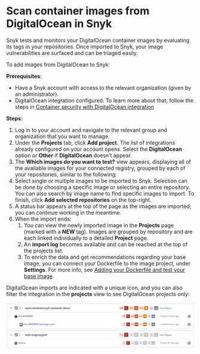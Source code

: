 # Scan container images from DigitalOcean in Snyk

Snyk tests and monitors your DigitalOcean container images by evaluating its tags in your repositories. Once imported to Snyk, your image vulnerabilities are surfaced and can be triaged easily.

To add images from DigitalOcean to Snyk:

**Prerequisites**:

* Have a Snyk account with access to the relevant organization \(given by an administrator\).
* DigitalOcean integration configured. To learn more about that, follow the steps in [Container security with DigitalOcean integration](https://support.snyk.io/hc/en-us/articles/4403603367313)

**Steps:**

1. Log in to your account and navigate to the relevant group and organization that you want to manage.
2. Under the **Projects** tab, click **Add project**. The list of integrations already configured on your account opens. Select the **DigitalOcean** option or **Other** if **DigitalOcean** doesn’t appear.
3. The **Which images do you want to test?** view appears, displaying all of the available images for your connected registry, grouped by each of your repositories, similar to the following:
4. Select single or multiple images to be imported to Snyk. Selection can be done by choosing a specific image or selecting an entire repository. You can also search by image name to find specific images to import. To finish, click **Add selected repositories** on the top-right. 
5. A status bar appears at the top of the page as the images are imported; you can continue working in the meantime. 
6. When the import ends:
   1. You can view the newly imported image in the **Projects** page \(marked with a **NEW** tag\). Images are grouped by repository and are each linked individually to a detailed **Project** page.
   2. An **import log** becomes available and can be reached at the top of the projects list.
   3. To enrich the data and get recommendations regarding your base image, you can connect your Dockerfile to the image project, under **Settings**. For more info, see [Adding your Dockerfile and test your base image](https://support.snyk.io/hc/articles/360003916218#UUID-9ab347a6-8af0-ef6c-5ebd-cec21fbfab29).

DigitalOcean imports are indicated with a unique icon, and you can also filter the integration in the **projects** view to see DigitalOcean projects only:

![](../../../.gitbook/assets/mceclip0-11-.png)

